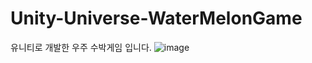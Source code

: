 # Unity-Universe-WaterMelonGame
유니티로 개발한 우주 수박게임 입니다.
![image](https://github.com/user-attachments/assets/6e003277-0fef-4107-a769-f3dd105b2ffa)
